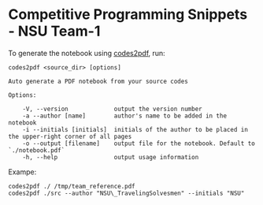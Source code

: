 # Competitive Programming Snippets - NSU Team-1

To generate the notebook using [codes2pdf](https://github.com/Erfaniaa/codes2pdf), run:

```plaintext
codes2pdf <source_dir> [options]

Auto generate a PDF notebook from your source codes

Options:

    -V, --version             output the version number
    -a --author [name]        author's name to be added in the notebook
    -i --initials [initials]  initials of the author to be placed in the upper-right corner of all pages
    -o --output [filename]    output file for the notebook. Default to `./notebook.pdf`
    -h, --help                output usage information
```

Exampe:

```plaintext
codes2pdf ./ /tmp/team_reference.pdf
codes2pdf ./src --author "NSU\_TravelingSolvesmen" --initials "NSU"
```
